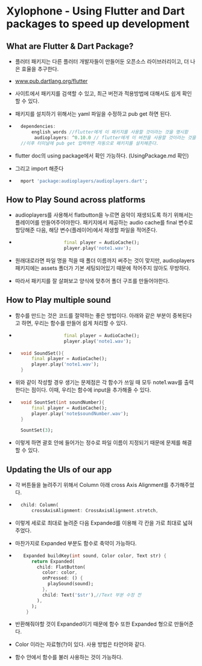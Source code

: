 # Xylophone - Using Flutter and Dart packages to speed up development

## What are Flutter & Dart Package?

- 플러터 패키지는 다른 플러터 개발자들이 만들어둔 오픈소스 라이브러리이고, 더 나은 효율을 추구한다.

- www.pub.dartlang.org/flutter

- 사이트에서 패키지를 검색할 수 있고, 최근 버전과 적용방법에 대해서도 쉽게 확인할 수 있다. 

- 패키지를 설치하기 위해서는 yaml 파일을 수정하고 pub get 하면 된다.

- ```dart
    dependencies:
    	english_words //flutter에게 이 패키지를 사용할 것이라는 것을 명시함
         audioplayers: ^0.10.0 // flutter에게 이 버전을 사용할 것이라는 것을 명시함
    //이후 터미널에 pub get 입력하면 자동으로 패키지를 설치해준다.
    ```

- flutter doc의 using package에서 확인 가능하다. (UsingPackage.md 확인)

- 그리고 import 해준다

- ```dart
    mport 'package:audioplayers/audioplayers.dart';
    ```



## How to Play Sound across platforms	

- audioplayers를 사용해서 flatbutton을 누르면 음악이 재생되도록 하기 위해서는 플레이어를 만들어주어야한다. 패키지에서 제공하는 audio cache를 final 변수로 할당해준 다음, 해당 변수(플레이어)에서 재생할 파일을 적어준다.

- ```dart
                    final player = AudioCache();
                    player.play('note1.wav');
    ```

- 원래대로라면 파일 명을 적을 때 폴더 이름까지 써주는 것이 맞지만, audioplayers 패키지에는 assets 폴더가 기본 세팅되어있기 때문에 적어주지 않아도 무방하다.
- 따라서 패키지를 잘 살펴보고 양식에 맞추어 폴더 구조를 만들어야한다.



## How to Play multiple sound

- 함수를 만드는 것은 코드를 절약하는 좋은 방법이다. 아래와 같은 부분이 중복된다고 하면, 우리는 함수를 만들어 쉽게 처리할 수 있다.

- ```dart
                    final player = AudioCache();
                    player.play('note1.wav');
    ```

- ```dart
    void SoundSet(){
        final player = AudioCache();
        player.play('note1.wav');
    }
    ```

- 위와 같이 작성할 경우 생기는 문제점은 각 함수가 쓰일 때 모두 note1.wav를 출력한다는 점이다. 이때, 우리는 함수에 input을 추가해줄 수 있다.

- ```dart
    void SountSet(int soundNumber){
        final player = AudioCache();
        player.play('note$soundNumber.wav');
    }
    
    SountSet(3);
    ```

- 이렇게 하면 괄호 안에 들어가는 정수로 파일 이름이 지정되기 때문에 문제를 해결할 수 있다.



## Updating the UIs of our app

- 각 버튼들을 늘려주기 위해서 Column 아래 cross Axis Alignment를 추가해주었다.

- ```dart
    child: Column(
        crossAxisAlignment: CrossAxisAlignment.stretch,
    ```

- 이렇게 세로로 최대로 늘려준 다음 Expanded를 이용해 각 칸을 가로 최대로 넓혀주었다.

- 마찬가지로 Expanded 부분도 함수로 축약이 가능하다.

- ```dart
     Expanded buildKey(int sound, Color color, Text str) {
        return Expanded(
          child: FlatButton(
            color: color,
            onPressed: () {
              playSound(sound);
            }, 
            child: Text('$str'),//Text 부분 수정 전
          ),
        );
      }
    ```

- 반환해줘야할 것이 Expanded이기 때문에 함수 또한 Expanded 형으로 만들어준다. 

- Color 이라는 자료형(?)이 있다. 사용 방법은 타언어와 같다.

- 함수 안에서 함수를 불러 사용하는 것이 가능하다.

